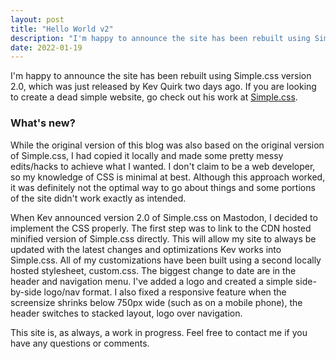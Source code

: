 ```yaml
---
layout: post
title: "Hello World v2"
description: "I'm happy to announce the site has been rebuilt using Simple.css ver. 2.0"
date: 2022-01-19
---
```


I'm happy to announce the site has been rebuilt using Simple.css version 2.0, which was just released by Kev Quirk two days ago. If you are looking to create a dead simple website, go check out his work at [Simple.css](https://simplecss.org). 

### What's new?
While the original version of this blog was also based on the original version of Simple.css, I had copied it locally and made some pretty messy edits/hacks to achieve what I wanted. I don't claim to be a web developer, so my knowledge of CSS is minimal at best. Although this approach worked, it was definitely not the optimal way to go about things and some portions of the site didn't work exactly as intended.

When Kev announced version 2.0 of Simple.css on Mastodon, I decided to implement the CSS properly. The first step was to link to the CDN hosted minified version of Simple.css directly. This will allow my site to always be updated with the latest changes and optimizations Kev works into Simple.css. All of my customizations have been built using a second locally hosted stylesheet, custom.css. The biggest change to date are in the header and navigation menu.  I've added a logo and created a simple side-by-side logo/nav format.  I also fixed a responsive feature when the screensize shrinks below 750px wide (such as on a mobile phone), the header switches to stacked layout, logo over navigation.

This site is, as always, a work in progress. Feel free to contact me if you have any questions or comments.